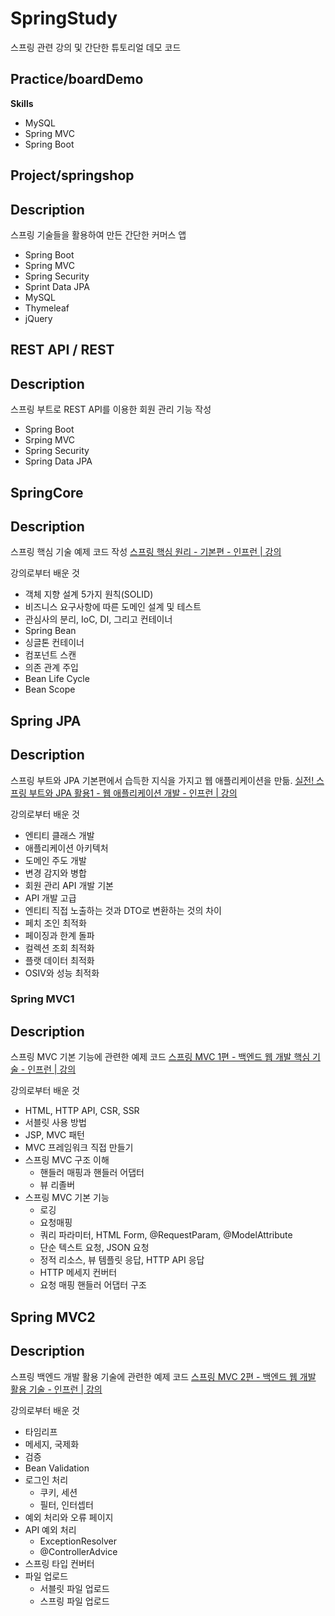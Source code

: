 # SpringStudy
스프링 관련 강의 및 간단한 튜토리얼 데모 코드

## Practice/boardDemo

**Skills**
- MySQL
- Spring MVC
- Spring Boot

## Project/springshop

**Description**
---
스프링 기술들을 활용하여 만든 간단한 커머스 앱 

- Spring Boot
- Spring MVC
- Spring Security
- Sprint Data JPA
- MySQL
- Thymeleaf
- jQuery

## REST API / REST

**Description**
---

스프링 부트로 REST API를 이용한 회원 관리 기능 작성

- Spring Boot
- Srping MVC
- Spring Security
- Spring Data JPA

## SpringCore

**Description**
---

스프링 핵심 기술 예제 코드 작성
[스프링 핵심 원리 - 기본편 - 인프런 | 강의](https://www.inflearn.com/course/%EC%8A%A4%ED%94%84%EB%A7%81-%ED%95%B5%EC%8B%AC-%EC%9B%90%EB%A6%AC-%EA%B8%B0%EB%B3%B8%ED%8E%B8/dashboard)

강의로부터 배운 것 

- 객체 지향 설계 5가지 원칙(SOLID)
- 비즈니스 요구사항에 따른 도메인 설계 및 테스트
- 관심사의 분리, IoC, DI, 그리고 컨테이너
- Spring Bean
- 싱글톤 컨테이너
- 컴포넌트 스캔
- 의존 관계 주입
- Bean Life Cycle
- Bean Scope

##  Spring JPA

**Description**
---

스프링 부트와 JPA 기본편에서 습득한 지식을 가지고 웹 애플리케이션을 만듦.
[실전! 스프링 부트와 JPA 활용1 - 웹 애플리케이션 개발 - 인프런 | 강의](https://www.inflearn.com/course/%EC%8A%A4%ED%94%84%EB%A7%81%EB%B6%80%ED%8A%B8-JPA-%ED%99%9C%EC%9A%A9-1/dashboard)

강의로부터 배운 것

- 엔티티 클래스 개발
- 애플리케이션 아키텍처
- 도메인 주도 개발
- 변경 감지와 병합
- 회원 관리 API 개발 기본
- API 개발 고급
- 엔티티 직접 노출하는 것과 DTO로 변환하는 것의 차이
- 페치 조인 최적화
- 페이징과 한계 돌파
- 컬렉션 조회 최적화
- 플랫 데이터 최적화
- OSIV와 성능 최적화

### Spring MVC1 

**Description**
---

스프링 MVC 기본 기능에 관련한 예제 코드 
[스프링 MVC 1편  - 백엔드 웹 개발 핵심 기술 - 인프런 | 강의](https://www.inflearn.com/course/%EC%8A%A4%ED%94%84%EB%A7%81-mvc-1/dashboard)

강의로부터 배운 것

- HTML, HTTP API, CSR, SSR
- 서블릿 사용 방법
- JSP, MVC 패턴
- MVC 프레임워크 직접 만들기
- 스프링 MVC 구조 이해
	- 핸들러 매핑과 핸들러 어댑터
	- 뷰 리졸버
- 스프링 MVC 기본 기능
	- 로깅
	- 요청매핑
	- 쿼리 파라미터, HTML Form, @RequestParam, @ModelAttribute
	- 단순 텍스트 요청, JSON 요청
	- 정적 리소스, 뷰 템플릿 응답, HTTP API 응답
	- HTTP 메세지 컨버터
	- 요청 매핑 핸들러 어댑터 구조

## Spring MVC2

**Description**
---

스프링 백엔드 개발 활용 기술에 관련한 예제 코드
[스프링 MVC 2편 - 백엔드 웹 개발 활용 기술 - 인프런 | 강의](https://www.inflearn.com/course/%EC%8A%A4%ED%94%84%EB%A7%81-mvc-2/dashboard)

강의로부터 배운 것

- 타임리프
- 메세지, 국제화
- 검증
- Bean Validation
- 로그인 처리
	- 쿠키, 세션
	- 필터, 인터셉터
- 예외 처리와 오류 페이지
- API 예외 처리
	- ExceptionResolver
	- @ControllerAdvice
- 스프링 타입 컨버터
- 파일 업로드
	- 서블릿 파일 업로드
	- 스프링 파일 업로드


